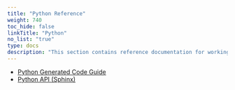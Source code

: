 ```yaml
---
title: "Python Reference"
weight: 740
toc_hide: false
linkTitle: "Python"
no_list: "true"
type: docs
description: "This section contains reference documentation for working with protocol buffer classes in Python"
---
```

    

*   [Python Generated Code Guide](/docs/reference/python/python-generated)
*   [Python API (Sphinx)](https://googleapis.dev/python/protobuf/latest/)
